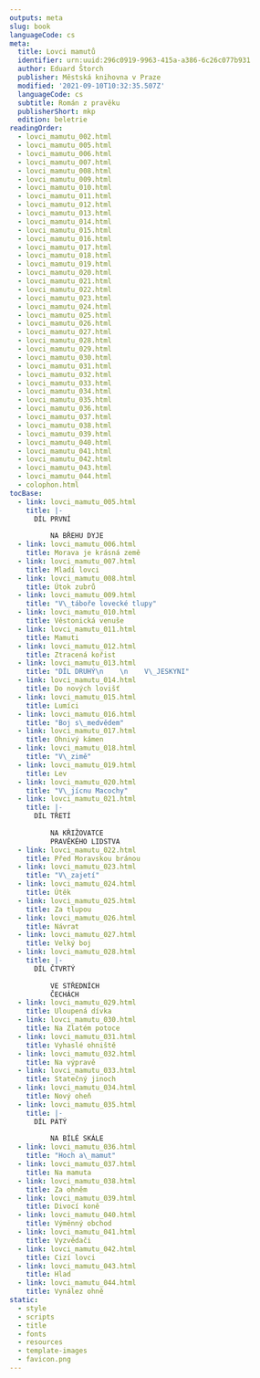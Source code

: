 ```yaml
---
outputs: meta
slug: book
languageCode: cs
meta:
  title: Lovci mamutů
  identifier: urn:uuid:296c0919-9963-415a-a386-6c26c077b931
  author: Eduard Štorch
  publisher: Městská knihovna v Praze
  modified: '2021-09-10T10:32:35.507Z'
  languageCode: cs
  subtitle: Román z pravěku
  publisherShort: mkp
  edition: beletrie
readingOrder:
  - lovci_mamutu_002.html
  - lovci_mamutu_005.html
  - lovci_mamutu_006.html
  - lovci_mamutu_007.html
  - lovci_mamutu_008.html
  - lovci_mamutu_009.html
  - lovci_mamutu_010.html
  - lovci_mamutu_011.html
  - lovci_mamutu_012.html
  - lovci_mamutu_013.html
  - lovci_mamutu_014.html
  - lovci_mamutu_015.html
  - lovci_mamutu_016.html
  - lovci_mamutu_017.html
  - lovci_mamutu_018.html
  - lovci_mamutu_019.html
  - lovci_mamutu_020.html
  - lovci_mamutu_021.html
  - lovci_mamutu_022.html
  - lovci_mamutu_023.html
  - lovci_mamutu_024.html
  - lovci_mamutu_025.html
  - lovci_mamutu_026.html
  - lovci_mamutu_027.html
  - lovci_mamutu_028.html
  - lovci_mamutu_029.html
  - lovci_mamutu_030.html
  - lovci_mamutu_031.html
  - lovci_mamutu_032.html
  - lovci_mamutu_033.html
  - lovci_mamutu_034.html
  - lovci_mamutu_035.html
  - lovci_mamutu_036.html
  - lovci_mamutu_037.html
  - lovci_mamutu_038.html
  - lovci_mamutu_039.html
  - lovci_mamutu_040.html
  - lovci_mamutu_041.html
  - lovci_mamutu_042.html
  - lovci_mamutu_043.html
  - lovci_mamutu_044.html
  - colophon.html
tocBase:
  - link: lovci_mamutu_005.html
    title: |-
      DÍL PRVNÍ
          
          NA BŘEHU DYJE
  - link: lovci_mamutu_006.html
    title: Morava je krásná země
  - link: lovci_mamutu_007.html
    title: Mladí lovci
  - link: lovci_mamutu_008.html
    title: Útok zubrů
  - link: lovci_mamutu_009.html
    title: "V\_táboře lovecké tlupy"
  - link: lovci_mamutu_010.html
    title: Věstonická venuše
  - link: lovci_mamutu_011.html
    title: Mamuti
  - link: lovci_mamutu_012.html
    title: Ztracená kořist
  - link: lovci_mamutu_013.html
    title: "DÍL DRUHÝ\n    \n    V\_JESKYNI"
  - link: lovci_mamutu_014.html
    title: Do nových lovišť
  - link: lovci_mamutu_015.html
    title: Lumíci
  - link: lovci_mamutu_016.html
    title: "Boj s\_medvědem"
  - link: lovci_mamutu_017.html
    title: Ohnivý kámen
  - link: lovci_mamutu_018.html
    title: "V\_zimě"
  - link: lovci_mamutu_019.html
    title: Lev
  - link: lovci_mamutu_020.html
    title: "V\_jícnu Macochy"
  - link: lovci_mamutu_021.html
    title: |-
      DÍL TŘETÍ
          
          NA KŘIŽOVATCE
          PRAVĚKÉHO LIDSTVA
  - link: lovci_mamutu_022.html
    title: Před Moravskou bránou
  - link: lovci_mamutu_023.html
    title: "V\_zajetí"
  - link: lovci_mamutu_024.html
    title: Útěk
  - link: lovci_mamutu_025.html
    title: Za tlupou
  - link: lovci_mamutu_026.html
    title: Návrat
  - link: lovci_mamutu_027.html
    title: Velký boj
  - link: lovci_mamutu_028.html
    title: |-
      DÍL ČTVRTÝ
          
          VE STŘEDNÍCH
          ČECHÁCH
  - link: lovci_mamutu_029.html
    title: Uloupená dívka
  - link: lovci_mamutu_030.html
    title: Na Zlatém potoce
  - link: lovci_mamutu_031.html
    title: Vyhaslé ohniště
  - link: lovci_mamutu_032.html
    title: Na výpravě
  - link: lovci_mamutu_033.html
    title: Statečný jinoch
  - link: lovci_mamutu_034.html
    title: Nový oheň
  - link: lovci_mamutu_035.html
    title: |-
      DÍL PÁTÝ
          
          NA BÍLÉ SKÁLE
  - link: lovci_mamutu_036.html
    title: "Hoch a\_mamut"
  - link: lovci_mamutu_037.html
    title: Na mamuta
  - link: lovci_mamutu_038.html
    title: Za ohněm
  - link: lovci_mamutu_039.html
    title: Divocí koně
  - link: lovci_mamutu_040.html
    title: Výměnný obchod
  - link: lovci_mamutu_041.html
    title: Vyzvědači
  - link: lovci_mamutu_042.html
    title: Cizí lovci
  - link: lovci_mamutu_043.html
    title: Hlad
  - link: lovci_mamutu_044.html
    title: Vynález ohně
static:
  - style
  - scripts
  - title
  - fonts
  - resources
  - template-images
  - favicon.png
---
```

